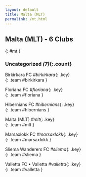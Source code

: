 ```yaml
---
layout: default
title: Malta (MLT)
permalink: /mt.html
---
```



## Malta (MLT) - 6 Clubs
{: #mt }









### Uncategorized _(7)_{:.count}


Birkirkara FC   _#birkirkara_{: .key} <br>
{: .team #birkirkara }

Floriana FC   _#floriana_{: .key} <br>
{: .team #floriana }

Hibernians FC   _#hibernians_{: .key} <br>
{: .team #hibernians }

Malta  (MLT)  _#mlt_{: .key} <br>
{: .team #mlt }

Marsaxlokk FC   _#marsaxlokk_{: .key} <br>
{: .team #marsaxlokk }

Sliema Wanderers FC   _#sliema_{: .key} <br>
{: .team #sliema }

Valletta FC • Valletta   _#valletta_{: .key} <br>
{: .team #valletta }


 
